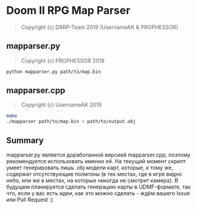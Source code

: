 # Doom II RPG Map Parser

> Copyright (c) DRRP-Team 2019 (UsernameAK & PROPHESSOR)

## mapparser.py

> Copyright (c) PROPHESSOR 2019

```sh
python mapparser.py path/to/map.bin
```

## mapparser.cpp

> Copyright (c) UsernameAK 2019

```sh
make
./mapparser path/to/map.bin > path/to/output.obj
```

## Summary

mapparser.py является доработанной версией mapparser.cpp, поэтому рекомендуется использовать именно её.
На текущий момент скрипт умеет генерировать лишь .obj модели карт, которые, к тому же, содержат отсутствующие полигоны (в тех местах, где в игре видно небо, или же в местах, на которые никогда не смотрит камера).
В будущем планируется сделать генерацию карты в UDMF-формате, так что, если у вас есть идеи, как это можно сделать - ждём вашего Issue или Pull Request :)
